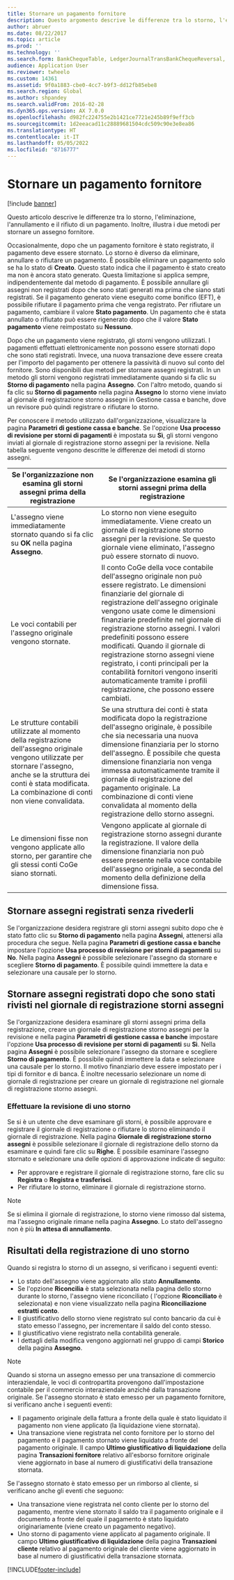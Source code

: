 ```yaml
---
title: Stornare un pagamento fornitore
description: Questo argomento descrive le differenze tra lo storno, l'eliminazione, l'annullamento e il rifiuto di un pagamento. Inoltre, illustra i due metodi per stornare un assegno fornitore.
author: abruer
ms.date: 08/22/2017
ms.topic: article
ms.prod: ''
ms.technology: ''
ms.search.form: BankChequeTable, LedgerJournalTransBankChequeReversal, LedgerJournalTransVendPaym
audience: Application User
ms.reviewer: twheelo
ms.custom: 14361
ms.assetid: 9f0a1883-cbe0-4cc7-b9f3-dd12fb85ebe8
ms.search.region: Global
ms.author: shpandey
ms.search.validFrom: 2016-02-28
ms.dyn365.ops.version: AX 7.0.0
ms.openlocfilehash: d982fc224755e2b1421ce7721e245b89f9eff3cb
ms.sourcegitcommit: 1d2eeacad11c28889681504cdc509c90e3e8ea86
ms.translationtype: HT
ms.contentlocale: it-IT
ms.lasthandoff: 05/05/2022
ms.locfileid: "8716777"
---
```

# <a name="reverse-a-vendor-payment"></a>Stornare un pagamento fornitore

[!include [banner](../includes/banner.md)]

Questo articolo descrive le differenze tra lo storno, l'eliminazione, l'annullamento e il rifiuto di un pagamento. Inoltre, illustra i due metodi per stornare un assegno fornitore. 

Occasionalmente, dopo che un pagamento fornitore è stato registrato, il pagamento deve essere stornato. Lo storno è diverso da eliminare, annullare o rifiutare un pagamento. È possibile eliminare un pagamento solo se ha lo stato di **Creato**. Questo stato indica che il pagamento è stato creato ma non è ancora stato generato. Questa limitazione si applica sempre, indipendentemente dal metodo di pagamento. È possibile annullare gli assegni non registrati dopo che sono stati generati ma prima che siano stati registrati. Se il pagamento generato viene eseguito come bonifico (EFT), è possibile rifiutare il pagamento prima che venga registrato. Per rifiutare un pagamento, cambiare il valore **Stato pagamento**. Un pagamento che è stata annullato o rifiutato può essere rigenerato dopo che il valore **Stato pagamento** viene reimpostato su **Nessuno**. 

Dopo che un pagamento viene registrato, gli storni vengono utilizzati. I pagamenti effettuati elettronicamente non possono essere stornati dopo che sono stati registrati. Invece, una nuova transazione deve essere creata per l'importo del pagamento per ottenere la passività di nuovo sul conto del fornitore. Sono disponibili due metodi per stornare assegni registrati. In un metodo gli storni vengono registrati immediatamente quando si fa clic su **Storno di pagamento** nella pagina **Assegno**. Con l'altro metodo, quando si fa clic su **Storno di pagamento** nella pagina **Assegno** lo storno viene inviato al giornale di registrazione storno assegni in Gestione cassa e banche, dove un revisore può quindi registrare o rifiutare lo storno. 

Per conoscere il metodo utilizzato dall'organizzazione, visualizzare la pagina **Parametri di gestione cassa e banche**. Se l'opzione **Usa processo di revisione per storni di pagamenti** è impostata su **Sì**, gli storni vengono inviati al giornale di registrazione storno assegni per la revisione. Nella tabella seguente vengono descritte le differenze dei metodi di storno assegni.

| Se l'organizzazione non esamina gli storni assegni prima della registrazione                                                                                                                                  | Se l'organizzazione esamina gli storni assegni prima della registrazione                                                                                                                                                                                                                                                                                                                                                                     |
|-----------------------------------------------------------------------------------------------------------------------------------------------------------------------------------------------------|---------------------------------------------------------------------------------------------------------------------------------------------------------------------------------------------------------------------------------------------------------------------------------------------------------------------------------------------------------------------------------------------------------------------------------|
| L'assegno viene immediatamente stornato quando si fa clic su **OK** nella pagina **Assegno**.                                                                                                                      | Lo storno non viene eseguito immediatamente. Viene creato un giornale di registrazione storno assegni per la revisione. Se questo giornale viene eliminato, l'assegno può essere stornato di nuovo.                                                                                                                                                                                                                                                                |
| Le voci contabili per l'assegno originale vengono stornate.                                                                                                                                         | Il conto CoGe della voce contabile dell'assegno originale non può essere registrato. Le dimensioni finanziarie del giornale di registrazione dell'assegno originale vengono usate come le dimensioni finanziarie predefinite nel giornale di registrazione storno assegni. I valori predefiniti possono essere modificati. Quando il giornale di registrazione storno assegni viene registrato, i conti principali per la contabilità fornitori vengono inseriti automaticamente tramite i profili registrazione, che possono essere cambiati. |
| Le strutture contabili utilizzate al momento della registrazione dell'assegno originale vengono utilizzate per stornare l'assegno, anche se la struttura dei conti è stata modificata. La combinazione di conti non viene convalidata. | Se una struttura dei conti è stata modificata dopo la registrazione dell'assegno originale, è possibile che sia necessaria una nuova dimensione finanziaria per lo storno dell'assegno. È possibile che questa dimensione finanziaria non venga immessa automaticamente tramite il giornale di registrazione del pagamento originale. La combinazione di conti viene convalidata al momento della registrazione dello storno assegni.                                                                                                        |
| Le dimensioni fisse non vengono applicate allo storno, per garantire che gli stessi conti CoGe siano stornati.                                                                                      | Vengono applicate al giornale di registrazione storno assegni durante la registrazione. Il valore della dimensione finanziaria non può essere presente nella voce contabile dell'assegno originale, a seconda del momento della definizione della dimensione fissa.                                                                                                                                                                                                     |

## <a name="reverse-posted-checks-without-reviewing-them"></a>Stornare assegni registrati senza rivederli
Se l'organizzazione desidera registrare gli storni assegni subito dopo che è stato fatto clic su **Storno di pagamento** nella pagina **Assegni**, attenersi alla procedura che segue. Nella pagina **Parametri di gestione cassa e banche** impostare l'opzione **Usa processo di revisione per storni di pagamenti** su **No**. Nella pagina **Assegni** è possibile selezionare l'assegno da stornare e scegliere **Storno di pagamento**. È possibile quindi immettere la data e selezionare una causale per lo storno.

## <a name="reverse-posted-checks-after-they-are-reviewed-in-the-check-reversal-journal"></a>Stornare assegni registrati dopo che sono stati rivisti nel giornale di registrazione storni assegni
Se l'organizzazione desidera esaminare gli storni assegni prima della registrazione, creare un giornale di registrazione storno assegni per la revisione e nella pagina **Parametri di gestione cassa e banche** impostare l'opzione **Usa processo di revisione per storni di pagamenti** su **Sì**. Nella pagina **Assegni** è possibile selezionare l'assegno da stornare e scegliere **Storno di pagamento**. È possibile quindi immettere la data e selezionare una causale per lo storno. Il motivo finanziario deve essere impostato per i tipi di fornitor e di banca. È inoltre necessario selezionare un nome di giornale di registrazione per creare un giornale di registrazione nel giornale di registrazione storno assegni.

### <a name="review-a-reversal"></a>Effettuare la revisione di uno storno

Se si è un utente che deve esaminare gli storni, è possibile approvare e registrare il giornale di registrazione o rifiutare lo storno eliminando il giornale di registrazione. Nella pagina **Giornale di registrazione storno assegni** è possibile selezionare il giornale di registrazione dello storno da esaminare e quindi fare clic su **Righe**. È possibile esaminare l'assegno stornato e selezionare una delle opzioni di approvazione indicate di seguito:

-   Per approvare e registrare il giornale di registrazione storno, fare clic su **Registra** o **Registra e trasferisci**.
-   Per rifiutare lo storno, eliminare il giornale di registrazione storno.

> [!NOTE]
> Se si elimina il giornale di registrazione, lo storno viene rimosso dal sistema, ma l'assegno originale rimane nella pagina **Assegno**. Lo stato dell'assegno non è più **In attesa di annullamento**.

## <a name="results-of-posting-a-reversal"></a>Risultati della registrazione di uno storno
Quando si registra lo storno di un assegno, si verificano i seguenti eventi:

-   Lo stato dell'assegno viene aggiornato allo stato **Annullamento**.
-   Se l'opzione **Riconcilia** è stata selezionata nella pagina dello storno durante lo storno, l'assegno viene riconciliato ( l'opzione **Riconciliato** è selezionata) e non viene visualizzato nella pagina **Riconciliazione estratti conto**.
-   Il giustificativo dello storno viene registrato sul conto bancario da cui è stato emesso l'assegno, per incrementare il saldo del conto stesso.
-   Il giustificativo viene registrato nella contabilità generale.
-   I dettagli della modifica vengono aggiornati nel gruppo di campi **Storico** della pagina **Assegno**.

> [!NOTE] 
> Quando si storna un assegno emesso per una transazione di commercio interaziendale, le voci di contropartita provengono dall'impostazione contabile per il commercio interaziendale anziché dalla transazione originale. Se l'assegno stornato è stato emesso per un pagamento fornitore, si verificano anche i seguenti eventi:

-   Il pagamento originale della fattura a fronte della quale è stato liquidato il pagamento non viene applicato (la liquidazione viene stornata).
-   Una transazione viene registrata nel conto fornitore per lo storno del pagamento e il pagamento stornato viene liquidato a fronte del pagamento originale. Il campo **Ultimo giustificativo di liquidazione** della pagina **Transazioni fornitore** relativo all'esborso fornitore originale viene aggiornato in base al numero di giustificativi della transazione stornata.

Se l'assegno stornato è stato emesso per un rimborso al cliente, si verificano anche gli eventi che seguono:

-   Una transazione viene registrata nel conto cliente per lo storno del pagamento, mentre viene stornato il saldo tra il pagamento originale e il documento a fronte del quale il pagamento è stato liquidato originariamente (viene creato un pagamento negativo).
-   Uno storno di pagamento viene applicato al pagamento originale. Il campo **Ultimo giustificativo di liquidazione** della pagina **Transazioni cliente** relativo al pagamento originale del cliente viene aggiornato in base al numero di giustificativi della transazione stornata.






[!INCLUDE[footer-include](../../includes/footer-banner.md)]
